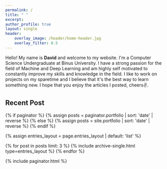 ```yaml
---
permalink: /
title: " "
excerpt:
author_profile: true
layout: single
header:
    overlay_image: /header/home-header.jpg
    overlay_filter: 0.5
---
```



<div style="margin-bottom: 2em">
 Hello! My name is <b>David</b> and welcome to my website. I'm a Computer Science Undergraduate at Binus University. I have a strong passion for the field of Machine and Deep Learning and am highly self motivated to constantly improve my skills and knowledge in the field. I like to work on projects on my sparetime and I believe that it's the best way to learn something new. I hope that you enjoy the articles I posted, cheers✌️.
 </div>


## Recent Post
{% if paginator %}
  {% assign posts = paginator.portfolio | sort: 'date' | reverse %}
{% else %}
  {% assign posts = site.portfolio | sort: 'date' | reverse %}
{% endif %}

{% assign entries_layout = page.entries_layout | default: 'list'  %}
<div class="entries-{{ entries_layout }}">
  {% for post in posts limit: 3 %}
    {% include archive-single.html type=entries_layout %}
  {% endfor %}
</div>

{% include paginator.html %}
